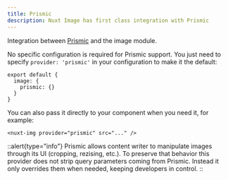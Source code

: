 ```yaml
---
title: Prismic
description: Nuxt Image has first class integration with Prismic
---
```


Integration between [Prismic](https://prismic.io/docs) and the image module.

No specific configuration is required for Prismic support. You just need to specify `provider: 'prismic'` in your configuration to make it the default:

```js{}[nuxt.config.js]
export default {
  image: {
    prismic: {}
  }
}
```

You can also pass it directly to your component when you need it, for example:

```html[*.vue]
<nuxt-img provider="prismic" src="..." />
```

::alert{type="info"}
Prismic allows content writer to manipulate images through its UI (cropping, rezising, etc.). To preserve that behavior this provider does not strip query parameters coming from Prismic. Instead it only overrides them when needed, keeping developers in control.
::
